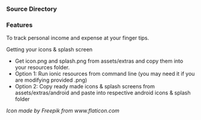 <h3>Source Directory</h3>

<h3>Features</h3>
<p>To track personal income and expense at your finger tips.</p>

<p>Getting your icons & splash screen</p>
<ul>
    <li>Get icon.png and splash.png from assets/extras and copy them into your resources folder.</li>
    <li>Option 1: Run ionic resources from command line (you may need it if you are modifying provided .png)</li>
    <li>Option 2: Copy ready made icons & splash screens from assets/extras/android and paste into respective android icons & splash folder</li>
</ul>
<p><i>Icon made by Freepik from www.flaticon.com</i></p>
